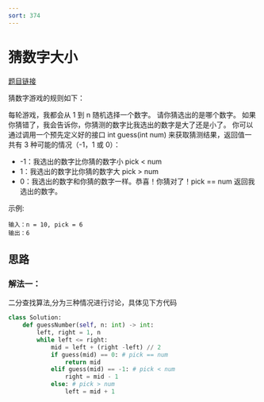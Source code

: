 ```yaml
---
sort: 374
---
```

# 猜数字大小

[题目链接](https://leetcode-cn.com/problems/guess-number-higher-or-lower/)

猜数字游戏的规则如下：

每轮游戏，我都会从 1 到 n 随机选择一个数字。 请你猜选出的是哪个数字。
如果你猜错了，我会告诉你，你猜测的数字比我选出的数字是大了还是小了。
你可以通过调用一个预先定义好的接口 int guess(int num) 来获取猜测结果，返回值一共有 3 种可能的情况（-1，1 或 0）：

* -1：我选出的数字比你猜的数字小 pick < num
* 1：我选出的数字比你猜的数字大 pick > num
* 0：我选出的数字和你猜的数字一样。恭喜！你猜对了！pick == num
返回我选出的数字。
  
示例:
```
输入：n = 10, pick = 6
输出：6
```


## 思路

### 解法一：
二分查找算法,分为三种情况进行讨论，具体见下方代码
```python
class Solution:
    def guessNumber(self, n: int) -> int:
        left, right = 1, n
        while left <= right:
            mid = left + (right -left) // 2
            if guess(mid) == 0: # pick == num
                return mid
            elif guess(mid) == -1: # pick < num
                right = mid - 1
            else: # pick > num
                left = mid + 1
```

